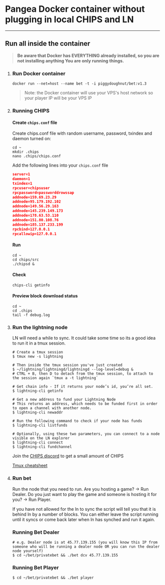 # Pangea Docker container without plugging in local CHIPS and LN

---------------------
## Run all inside the container

> **Be aware that Docker has EVERYTHING already installed, so you are not installing anything
You are only running things.**

1. ### Run Docker container

    `docker run --net=host --name bet -t -i piggydoughnut/bet:v1.3`

    > Note: the Docker container will use your VPS's host network so your player IP will be your VPS IP

2. ### Running CHIPS
    
    #### Create `chips.conf` file

    Create chips.conf file with random username, password, txindex and daemon turned on:
    
      ```shell
      cd ~
      mkdir .chips
      nano .chips/chips.conf
      ```

      Add the following lines into your `chips.conf` file

      ```JSON
      server=1
      daemon=1
      txindex=1
      rpcuser=chipsuser
      rpcpassword=passworddrowssap
      addnode=159.69.23.29
      addnode=95.179.192.102
      addnode=149.56.29.163
      addnode=145.239.149.173
      addnode=178.63.53.110
      addnode=151.80.108.76
      addnode=185.137.233.199
      rpcbind=127.0.0.1
      rpcallowip=127.0.0.1
      ```

      #### Run
      ```shell
      cd ~
      cd chips/src
      ./chipsd &
      ```

      #### Check
      ```shell
      chips-cli getinfo
      ```

      #### Preview block download status
      ```
      cd ~
      cd .chips
      tail -f debug.log
      ```


3. ### Run the lightning node

    LN will need a while to sync. It could take some time so its a good idea to run it in a tmux session.
    
    ```
    # Create a tmux session
    $ tmux new -s lightning

    # Then inside the tmux session you've just created
    $ ~/lightning/lightningd/lightningd --log-level=debug &
    # CTRL + B, then D to detach from the tmux session, to attach to the session again `tmux a -t lightning`

    # Get chain info - If it returns your node’s id, you’re all set.
    $ lightning-cli getinfo

    # Get a new address to fund your Lightning Node
    # This returns an address, which needs to be funded first in order to open a channel with another node.
    $ lightning-cli newaddr

    # Run the following command to check if your node has funds
    $ lightning-cli listfunds

    # Optionally, using these two parameters, you can connect to a node visible on the LN explorer
    $ lightning-cli connect
    $ lightning-cli fundchannel
    ```
    
    Join the [CHIPS discord](https://discord.gg/bcSpzWb) to get a small amount of CHIPS

    [Tmux cheatsheet](https://tmuxcheatsheet.com/)

4. ### Run bet
    
    Run the node that you need to run. Are you hosting a game? -> Run Dealer. Do you just want to play the game and someone is hosting it for you? -> Run Player.
    
    If you have not allowed for the ln to sync the script will tell you that it is behind ln by a number of blocks.
You can either leave the script running until it syncs or come back later when ln has synched and run it again.

   ### Running Bet Dealer
    ```
    # e.g. Dealer node is at 45.77.139.155 (you will know this IP from someone who will be running a dealer node OR you can run the dealer node yourself)
    $ cd ~/bet/privatebet && ./bet dcv 45.77.139.155
    ```
   ### Running Bet Player
    ```
    $ cd ~/bet/privatebet && ./bet player
    ```

   

